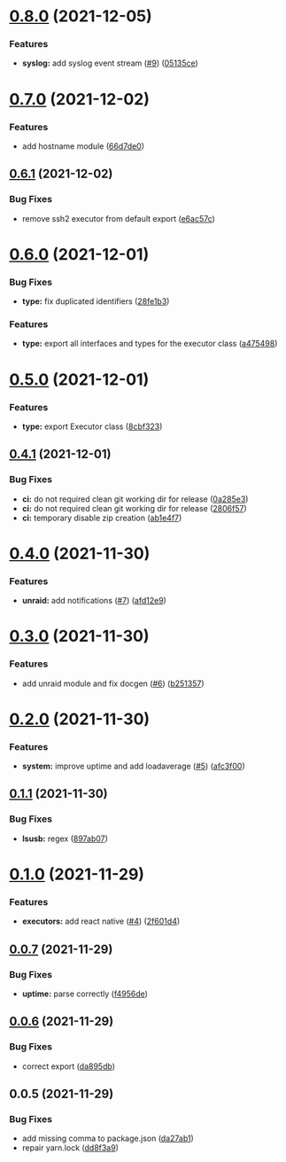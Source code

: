# [0.8.0](https://github.com/ridenui/unraid/compare/0.7.0...0.8.0) (2021-12-05)


### Features

* **syslog:** add syslog event stream ([#9](https://github.com/ridenui/unraid/issues/9)) ([05135ce](https://github.com/ridenui/unraid/commit/05135ce8569bbef5fa4380f3eeb8ed776ed81631))

# [0.7.0](https://github.com/ridenui/unraid/compare/0.6.1...0.7.0) (2021-12-02)


### Features

* add hostname module ([66d7de0](https://github.com/ridenui/unraid/commit/66d7de01d40582b26933db4daf1208777f5281c8))

## [0.6.1](https://github.com/ridenui/unraid/compare/0.6.0...0.6.1) (2021-12-02)


### Bug Fixes

* remove ssh2 executor from default export ([e6ac57c](https://github.com/ridenui/unraid/commit/e6ac57c3ee804c11d0f629305a5f628ddecaeacc))

# [0.6.0](https://github.com/ridenui/unraid/compare/0.5.0...0.6.0) (2021-12-01)


### Bug Fixes

* **type:** fix duplicated identifiers ([28fe1b3](https://github.com/ridenui/unraid/commit/28fe1b3a9c5484f0ef42854bd653ecc103fbcc7a))


### Features

* **type:** export all interfaces and types for the executor class ([a475498](https://github.com/ridenui/unraid/commit/a475498cd57b02ec12797574cfb216947e0a40fe))

# [0.5.0](https://github.com/ridenui/unraid/compare/0.4.1...0.5.0) (2021-12-01)


### Features

* **type:** export Executor class ([8cbf323](https://github.com/ridenui/unraid/commit/8cbf32345af579e1d5b1732f65d9ec3d76ba5174))

## [0.4.1](https://github.com/ridenui/unraid/compare/0.4.0...0.4.1) (2021-12-01)


### Bug Fixes

* **ci:** do not required clean git working dir for release ([0a285e3](https://github.com/ridenui/unraid/commit/0a285e3b36bf5289670c0b43106ddcdfb8f7552b))
* **ci:** do not required clean git working dir for release ([2806f57](https://github.com/ridenui/unraid/commit/2806f5769259030d84ae36c2b13d599767c2b1a6))
* **ci:** temporary disable zip creation ([ab1e4f7](https://github.com/ridenui/unraid/commit/ab1e4f7aa31a49ea5c93792cd7ff44a3bae29830))

# [0.4.0](https://github.com/ridenui/unraid/compare/0.3.0...0.4.0) (2021-11-30)


### Features

* **unraid:** add notifications ([#7](https://github.com/ridenui/unraid/issues/7)) ([afd12e9](https://github.com/ridenui/unraid/commit/afd12e9dd43d3e54c2494fae0dfa39d3099fb9d5))

# [0.3.0](https://github.com/ridenui/unraid/compare/0.2.0...0.3.0) (2021-11-30)


### Features

* add unraid module and fix docgen ([#6](https://github.com/ridenui/unraid/issues/6)) ([b251357](https://github.com/ridenui/unraid/commit/b2513571e1473761ee1cad84a9efe881140dfcd3))

# [0.2.0](https://github.com/ridenui/unraid/compare/0.1.1...0.2.0) (2021-11-30)


### Features

* **system:** improve uptime and add loadaverage ([#5](https://github.com/ridenui/unraid/issues/5)) ([afc3f00](https://github.com/ridenui/unraid/commit/afc3f00234c5aeb40d5a8f7f0f7819adb90d2ad0))

## [0.1.1](https://github.com/ridenui/unraid/compare/0.1.0...0.1.1) (2021-11-30)


### Bug Fixes

* **lsusb:** regex ([897ab07](https://github.com/ridenui/unraid/commit/897ab07fe4cd1952888bc0a13976b25ecc28c130))

# [0.1.0](https://github.com/ridenui/unraid/compare/0.0.7...0.1.0) (2021-11-29)


### Features

* **executors:** add react native ([#4](https://github.com/ridenui/unraid/issues/4)) ([2f601d4](https://github.com/ridenui/unraid/commit/2f601d46e0701dfecd89d32464ae14271a4356db))

## [0.0.7](https://github.com/ridenui/unraid/compare/0.0.6...0.0.7) (2021-11-29)


### Bug Fixes

* **uptime:** parse correctly ([f4956de](https://github.com/ridenui/unraid/commit/f4956dec5c6137f12c962760b1d3e8fc75eaa479))

## [0.0.6](https://github.com/ridenui/unraid/compare/0.0.5...0.0.6) (2021-11-29)


### Bug Fixes

* correct export ([da895db](https://github.com/ridenui/unraid/commit/da895db75020078fb432ab4fedbdbf288abeaf91))

## 0.0.5 (2021-11-29)


### Bug Fixes

* add missing comma to package.json ([da27ab1](https://github.com/ridenui/unraid/commit/da27ab12506d61df97f2d756564b0ca5eddd6b15))
* repair yarn.lock ([dd8f3a9](https://github.com/ridenui/unraid/commit/dd8f3a99e624e7e04539cdc067ee6af88d78dbb6))

